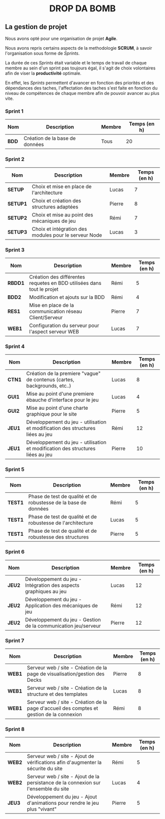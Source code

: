 <h1 align="center"> DROP DA BOMB </h1>

## La gestion de projet

Nous avons opté pour une organisation de projet **Agile**.

Nous avons repris certains aspects de la methodologie **SCRUM**, à savoir l'organisation sous forme de *Sprints*.

La durée de ces *Sprints* était variable et le temps de travail de chaque membre au sein d'un sprint pas toujours égal, il s'agit de choix volontaires afin de viser la **productivité** optimale.

En effet, les *Sprints* permettent d'avancer en fonction des priorités et des dépendances des taches, l'affectation des taches s'est faite en fonction du niveau de compétences de chaque membre afin de pouvoir avancer au plus vite.

### Sprint 1
Nom | Description | Membre | Temps (en h)
--- | ------------| ------ | ------------
**BDD** | Création de la base de données | Tous | 20


### Sprint 2
Nom | Description | Membre | Temps (en h)
--- | ------------| ------ | ------------
**SETUP** | Choix et mise en place de l'architecture | Lucas | 7
**SETUP1** | Choix et création des structures adaptées | Pierre | 8
**SETUP2** | Choix et mise au point des mécaniques de jeu | Rémi | 7
**SETUP3** | Choix et intégration des modules pour le serveur Node | Lucas | 3

### Sprint 3
Nom | Description | Membre | Temps (en h)
--- | ------------| ------ | ------------
**RBDD1** | Création des différentes requetes en BDD utilisées dans tout le projet | Rémi | 5
**BDD2**  | Modification et ajouts sur la BDD | Rémi | 4
**RES1**  | Mise en place de la communication réseau Client/Serveur | Pierre | 7
**WEB1**  | Configuration du serveur pour l'aspect serveur WEB | Lucas | 7


### Sprint 4
Nom | Description | Membre | Temps (en h)
--- | ------------| ------ | ------------
**CTN1** | Création de la premiere "vague" de contenus (cartes, backgrounds, etc..) | Lucas | 8
**GUI1** | Mise au point d'une premiere ébauche d'interface pour le jeu | Lucas | 4
**GUI2** | Mise au point d'une charte graphique pour le site | Pierre | 5
**JEU1** | Développement du jeu  - utilisation et modification des structures liées au jeu | Rémi | 12
**JEU1** | Développement du jeu  - utilisation et modification des structures liées au jeu | Pierre | 10 

### Sprint 5
Nom | Description | Membre | Temps (en h)
--- | ------------| ------ | ------------
**TEST1** | Phase de test de qualité et de robustesse de la base de données | Rémi | 5
**TEST1** | Phase de test de qualité et de robustesse de l'architecture | Lucas | 5
**TEST1** | Phase de test de qualité et de robustesse des structures | Pierre | 5


### Sprint 6 
Nom | Description | Membre | Temps (en h)
--- | ------------| ------ | ------------
**JEU2** | Développement du jeu - Intégration des aspects graphiques au jeu | Lucas | 12
**JEU2** | Développement du jeu - Application des mécaniques de jeu | Rémi | 12
**JEU2** | Développement du jeu - Gestion de la communication jeu/serveur | Pierre | 12

### Sprint 7
Nom | Description | Membre | Temps (en h)
--- | ------------| ------ | ------------
**WEB1** | Serveur web / site - Création de la page de visualisation/gestion des Decks | Pierre | 8
**WEB1** | Serveur web / site - Création de la structure et des templates | Lucas | 8
**WEB1** | Serveur web / site - Création de la page d'accueil des comptes et gestion de la connexion | Rémi | 8 

### Sprint 8
Nom | Description | Membre | Temps (en h)
--- | ------------| ------ | ------------
**WEB2** | Serveur web / site - Ajout de vérifications afin d'augmenter la sécurite du site | Rémi | 5 
**WEB2** | Serveur web / site - Ajout de la persistance de la connexion sur l'ensemble du site | Lucas | 4
**JEU3** | Développement du jeu - Ajout d'animations pour rendre le jeu plus "vivant" | Pierre | 5

